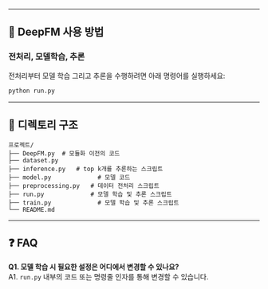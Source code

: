 
---

## 🚀 DeepFM 사용 방법

### 전처리, 모델학습, 추론
전처리부터 모델 학습 그리고 추론을 수행하려면 아래 명령어를 실행하세요:

```bash
python run.py
```

---

## 📂 디렉토리 구조

```
프로젝트/
├── DeepFM.py  # 모듈화 이전의 코드
├── dataset.py   
├── inference.py   # top k개를 추론하는 스크립트
├── model.py             # 모델 코드
├── preprocessing.py   # 데이터 전처리 스크립트
├── run.py             # 모델 학습 및 추론 스크립트
├── train.py             # 모델 학습 및 추론 스크립트
└── README.md        
```


---

## ❓ FAQ

**Q1. 모델 학습 시 필요한 설정은 어디에서 변경할 수 있나요?**  
A1. `run.py` 내부의 코드 또는 명령줄 인자를 통해 변경할 수 있습니다.